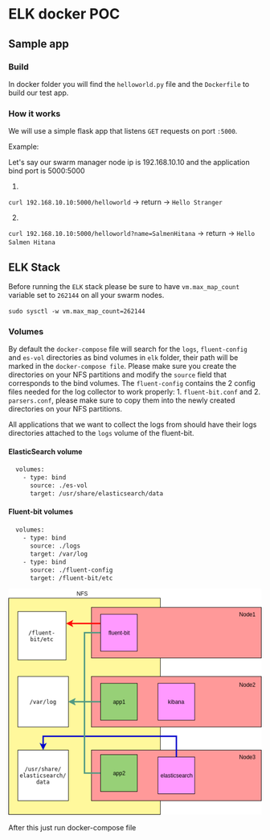 # ELK docker POC

## Sample app

### Build

In docker folder you will find the `helloworld.py` file and the `Dockerfile` to build our test app.


### How it works

We will use a simple flask app that listens `GET` requests on port `:5000`.

Example:

Let's say our swarm manager node ip is 192.168.10.10 and the application bind port is 5000:5000

1.

`curl 192.168.10.10:5000/helloworld` -> return -> `Hello Stranger`

2.

`curl 192.168.10.10:5000/helloworld?name=SalmenHitana` -> return -> `Hello Salmen Hitana`

## ELK Stack

Before running the `ELK` stack please be sure to have `vm.max_map_count` variable set to `262144` on all your swarm nodes.

`sudo sysctl -w vm.max_map_count=262144`

### Volumes

By default the `docker-compose` file will search for the `logs`, `fluent-config` and `es-vol` directories as bind volumes in `elk` folder, their path will be marked in the `docker-compose file`. Please make sure you create the directories on your NFS partitions and modify the `source` field that corresponds to the bind volumes. The `fluent-config` contains the 2 config files needed for the log collector to work properly: 1. `fluent-bit.conf` and 2. `parsers.conf`, please make sure to copy them into the newly created directories on your NFS partitions.

All applications that we want to collect the logs from should have their logs directories attached to the `logs` volume of the fluent-bit.

#### ElasticSearch volume

```
  volumes:
    - type: bind
      source: ./es-vol
      target: /usr/share/elasticsearch/data
```

#### Fluent-bit volumes

```
  volumes:
    - type: bind
      source: ./logs
      target: /var/log
    - type: bind
      source: ./fluent-config
      target: /fluent-bit/etc
```

![alt text](readme_img/binding.png?raw=true "Volume Binding")

After this just run docker-compose file

